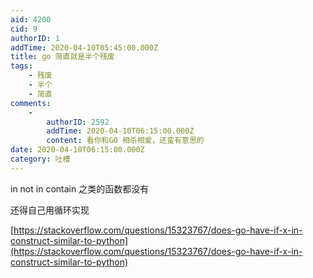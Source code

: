 ```yaml
---
aid: 4200
cid: 9
authorID: 1
addTime: 2020-04-10T05:45:00.000Z
title: go 简直就是半个残废
tags:
    - 残废
    - 半个
    - 简直
comments:
    -
        authorID: 2592
        addTime: 2020-04-10T06:15:00.000Z
        content: 看你和GO 相杀相爱，还蛮有意思的
date: 2020-04-10T06:15:00.000Z
category: 吐槽
---
```


in not in contain 之类的函数都没有

还得自己用循环实现

[https://stackoverflow.com/questions/15323767/does-go-have-if-x-in-construct-similar-to-python](https://stackoverflow.com/questions/15323767/does-go-have-if-x-in-construct-similar-to-python)
